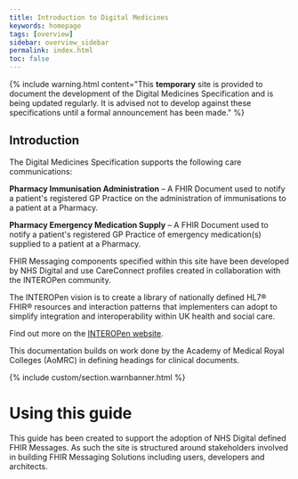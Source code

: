 ```yaml
---
title: Introduction to Digital Medicines
keywords: homepage
tags: [overview]
sidebar: overview_sidebar
permalink: index.html
toc: false
---
```


{% include warning.html content="This **temporary** site is provided to document the development of the Digital Medicines Specification and is being updated regularly. It is advised not to develop against these specifications until a formal announcement has been made." %}

## Introduction ##

The Digital Medicines Specification supports the following care communications:

**Pharmacy Immunisation Administration** – A FHIR Document used to notify a patient's registered GP Practice on the administration of immunisations to a patient at a Pharmacy.

**Pharmacy Emergency Medication Supply** – A FHIR Document used to notify a patient's registered GP Practice of emergency medication(s) supplied to a patient at a Pharmacy.

FHIR Messaging components specified within this site have been developed by NHS Digital and use CareConnect profiles created in collaboration with the INTEROPen community. 

The INTEROPen vision is to create a library of nationally defined HL7® FHIR® resources and interaction patterns that implementers can adopt to simplify integration and interoperability within UK health and social care.

Find out more on the [INTEROPen website](http://interopen.org/).

This documentation builds on work done by the Academy of Medical Royal Colleges (AoMRC) in defining headings for clinical documents.
 
{% include custom/section.warnbanner.html %}

# Using this guide #

This guide has been created to support the adoption of NHS Digital defined FHIR Messages. As such the site is structured around stakeholders involved in building FHIR Messaging Solutions including users, developers and architects.  

